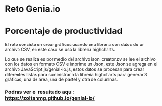 # Reto Genia.io
# Porcentaje de productividad

El reto consiste en crear gráficos usando una librería con datos de un archivo CSV, en este caso se usó la librería highcharts.

Lo que se realiza es por medio del archivo json_creator.py se lee el archivo con los datos en formato CSV e imprime un Json, este Json se agrega en el archivo JavaScript js/genial-io.js, estos datos se procesan para crear diferentes listas para suministrar a la librería highcharts para generar 3 gráficas, una de área, una de pastel y otra de columnas.

### Podras ver el resultado aqui: https://zoltanmg.github.io/genial-io/